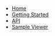 <!-- docs/_sidebar.md -->

* [Home](/)
* [Getting Started](/getting-started)
* [API](/api/index.html)
* [Sample Viewer](/viewer)
